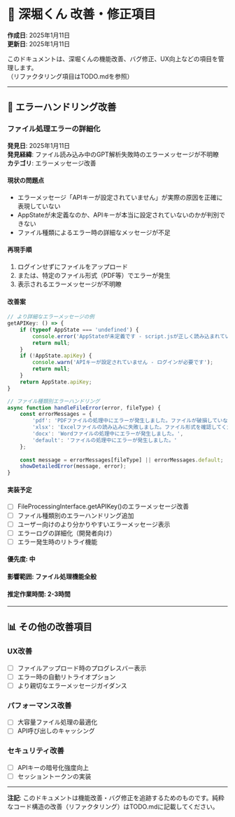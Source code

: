 # 🐛 深堀くん 改善・修正項目

**作成日**: 2025年1月11日  
**更新日**: 2025年1月11日

このドキュメントは、深堀くんの機能改善、バグ修正、UX向上などの項目を管理します。  
（リファクタリング項目はTODO.mdを参照）

---

## 🔧 エラーハンドリング改善

### **ファイル処理エラーの詳細化**

**発見日**: 2025年1月11日  
**発見経緯**: ファイル読み込み中のGPT解析失敗時のエラーメッセージが不明瞭  
**カテゴリ**: エラーメッセージ改善

#### **現状の問題点**
- エラーメッセージ「APIキーが設定されていません」が実際の原因を正確に表現していない
- AppStateが未定義なのか、APIキーが本当に設定されていないのかが判別できない
- ファイル種類によるエラー時の詳細なメッセージが不足

#### **再現手順**
1. ログインせずにファイルをアップロード
2. または、特定のファイル形式（PDF等）でエラーが発生
3. 表示されるエラーメッセージが不明瞭

#### **改善案**
```javascript
// より詳細なエラーメッセージの例
getAPIKey: () => {
    if (typeof AppState === 'undefined') {
        console.error('AppStateが未定義です - script.jsが正しく読み込まれているか確認してください');
        return null;
    }
    if (!AppState.apiKey) {
        console.warn('APIキーが設定されていません - ログインが必要です');
        return null;
    }
    return AppState.apiKey;
}

// ファイル種類別エラーハンドリング
async function handleFileError(error, fileType) {
    const errorMessages = {
        'pdf': 'PDFファイルの処理中にエラーが発生しました。ファイルが破損していないか確認してください。',
        'xlsx': 'Excelファイルの読み込みに失敗しました。ファイル形式を確認してください。',
        'docx': 'Wordファイルの処理中にエラーが発生しました。',
        'default': 'ファイルの処理中にエラーが発生しました。'
    };
    
    const message = errorMessages[fileType] || errorMessages.default;
    showDetailedError(message, error);
}
```

#### **実装予定**
- [ ] FileProcessingInterface.getAPIKey()のエラーメッセージ改善
- [ ] ファイル種類別のエラーハンドリング追加
- [ ] ユーザー向けのより分かりやすいエラーメッセージ表示
- [ ] エラーログの詳細化（開発者向け）
- [ ] エラー発生時のリトライ機能

#### **優先度**: 中
#### **影響範囲**: ファイル処理機能全般
#### **推定作業時間**: 2-3時間

---

## 📊 その他の改善項目

### **UX改善**
- [ ] ファイルアップロード時のプログレスバー表示
- [ ] エラー時の自動リトライオプション
- [ ] より親切なエラーメッセージガイダンス

### **パフォーマンス改善**
- [ ] 大容量ファイル処理の最適化
- [ ] API呼び出しのキャッシング

### **セキュリティ改善**
- [ ] APIキーの暗号化強度向上
- [ ] セッショントークンの実装

---

**注記**: このドキュメントは機能改善・バグ修正を追跡するためのものです。純粋なコード構造の改善（リファクタリング）はTODO.mdに記載してください。 